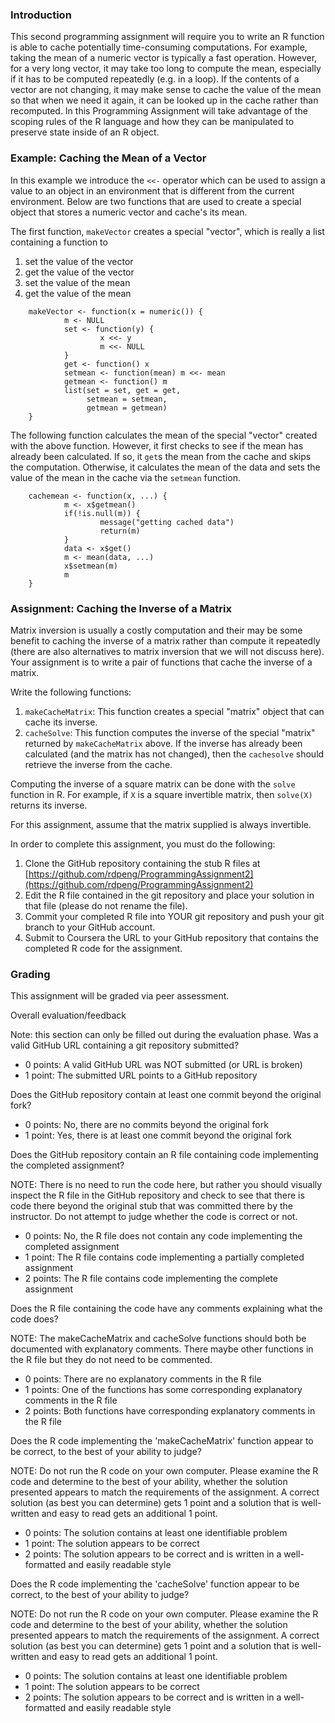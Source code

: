 ### Introduction

This second programming assignment will require you to write an R function is able to cache potentially time-consuming computations. For example, taking the mean of a numeric vector is typically a fast operation. However, for a very long vector, it may take too long to compute the mean, especially if it has to be computed repeatedly (e.g. in a loop). If the contents of a vector are not changing, it may make sense to cache the value of the mean so that when we need it again, it can be looked up in the cache rather than recomputed. In this Programming Assignment will take advantage of the scoping rules of the R language and how they can be manipulated to preserve state inside of an R object.

### Example: Caching the Mean of a Vector

In this example we introduce the `<<-` operator which can be used to assign a value to an object in an environment that is different from the current environment. Below are two functions that are used to create a special object that stores a numeric vector and cache's its mean.

The first function, `makeVector` creates a special "vector", which is really a list containing a function to

1.  set the value of the vector
2.  get the value of the vector
3.  set the value of the mean
4.  get the value of the mean

```{R}
    makeVector <- function(x = numeric()) {
            m <- NULL
            set <- function(y) {
                    x <<- y
                    m <<- NULL
            }
            get <- function() x
            setmean <- function(mean) m <<- mean
            getmean <- function() m
            list(set = set, get = get,
                 setmean = setmean,
                 getmean = getmean)
    }
```

The following function calculates the mean of the special "vector" created with the above function. However, it first checks to see if the mean has already been calculated. If so, it `get`s the mean from the cache and skips the computation. Otherwise, it calculates the mean of the data and sets the value of the mean in the cache via the `setmean` function.

```{R}
    cachemean <- function(x, ...) {
            m <- x$getmean()
            if(!is.null(m)) {
                    message("getting cached data")
                    return(m)
            }
            data <- x$get()
            m <- mean(data, ...)
            x$setmean(m)
            m
    }
```

### Assignment: Caching the Inverse of a Matrix

Matrix inversion is usually a costly computation and their may be some benefit to caching the inverse of a matrix rather than compute it repeatedly (there are also alternatives to matrix inversion that we will not discuss here). Your assignment is to write a pair of functions that cache the inverse of a matrix.

Write the following functions:

1.  `makeCacheMatrix`: This function creates a special "matrix" object that can cache its inverse.
2.  `cacheSolve`: This function computes the inverse of the special "matrix" returned by `makeCacheMatrix` above. If the inverse has already been calculated (and the matrix has not changed), then the  `cachesolve` should retrieve the inverse from the cache.

Computing the inverse of a square matrix can be done with the `solve` function in R. For example, if `X` is a square invertible matrix, then `solve(X)` returns its inverse.

For this assignment, assume that the matrix supplied is always invertible.

In order to complete this assignment, you must do the following:

1.  Clone the GitHub repository containing the stub R files at [https://github.com/rdpeng/ProgrammingAssignment2](https://github.com/rdpeng/ProgrammingAssignment2)
2.  Edit the R file contained in the git repository and place your solution in that file (please do not rename the file).
3.  Commit your completed R file into YOUR git repository and push your git branch to your GitHub account.
4.  Submit to Coursera the URL to your GitHub repository that contains the completed R code for the assignment.

### Grading

This assignment will be graded via peer assessment.

Overall evaluation/feedback

Note: this section can only be filled out during the evaluation phase.
Was a valid GitHub URL containing a git repository submitted?

* 0 points: A valid GitHub URL was NOT submitted (or URL is broken)
* 1 point: The submitted URL points to a GitHub repository

Does the GitHub repository contain at least one commit beyond the original fork?

* 0 points: No, there are no commits beyond the original fork
* 1 point: Yes, there is at least one commit beyond the original fork

Does the GitHub repository contain an R file containing code implementing the completed assignment? 

NOTE: There is no need to run the code here, but rather you should visually inspect the R file in the GitHub repository and check to see that there is code there beyond the original stub that was committed there by the instructor. Do not attempt to judge whether the code is correct or not.

* 0 points: No, the R file does not contain any code implementing the completed assignment
* 1 point: The R file contains code implementing a partially completed assignment
* 2 points: The R file contains code implementing the complete assignment

Does the R file containing the code have any comments explaining what the code does?

NOTE: The makeCacheMatrix and cacheSolve functions should both be documented with explanatory comments. There maybe other functions in the R file but they do not need to be commented.

* 0 points: There are no explanatory comments in the R file
* 1 points: One of the functions has some corresponding explanatory comments in the R file
* 2 points: Both functions have corresponding explanatory comments in the R file

Does the R code implementing the 'makeCacheMatrix' function appear to be correct, to the best of your ability to judge?

NOTE: Do not run the R code on your own computer. Please examine the R code and determine to the best of your ability, whether the solution presented appears to match the requirements of the assignment. A correct solution (as best you can determine) gets 1 point and a solution that is well-written and easy to read gets an additional 1 point.

* 0 points: The solution contains at least one identifiable problem
* 1 point: The solution appears to be correct
* 2 points: The solution appears to be correct and is written in a well-formatted and easily readable style

Does the R code implementing the 'cacheSolve' function appear to be correct, to the best of your ability to judge?

NOTE: Do not run the R code on your own computer. Please examine the R code and determine to the best of your ability, whether the solution presented appears to match the requirements of the assignment. A correct solution (as best you can determine) gets 1 point and a solution that is well-written and easy to read gets an additional 1 point.

* 0 points: The solution contains at least one identifiable problem
* 1 point: The solution appears to be correct
* 2 points: The solution appears to be correct and is written in a well-formatted and easily readable style
